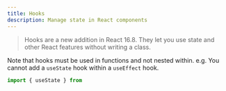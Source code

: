 ```yaml
---
title: Hooks
description: Manage state in React components
---
```


> Hooks are a new addition in React 16.8. They let you use state and other React features without writing a class.

Note that hooks must be used in functions and not nested within. e.g. You cannot add a `useState` hook within a `useEffect` hook.

```javascript
import { useState } from
```

